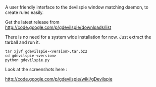 A user friendly interface to the devilspie window matching daemon, to create rules easily.

Get the latest release from http://code.google.com/p/gdevilspie/downloads/list

There is no need for a system wide installation for now. Just extract the tarball and run it.

```
tar xjvf gdevilspie-<version>.tar.bz2
cd gdevilspie-<version>
python gdevilspie.py
```

Look at the screenshots here :

http://code.google.com/p/gdevilspie/wiki/gDevilspie